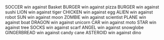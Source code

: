 SOCCER win against Basket
BURGER win against pizza
BURGER win against sushi
LION win against tiger
CHICKEN win against egg 
ALIEN win against robot
SUN win against moon 
ZOMBIE win against scientist 
PLANE win against boat 
DRAGON win against unicorn
CAR win against moto
STAR win against tree
SOCKS win against scarf
ANGEL win against snowglobe 
GINGERBREAD win against candy cane
ASTEROID win against dino
